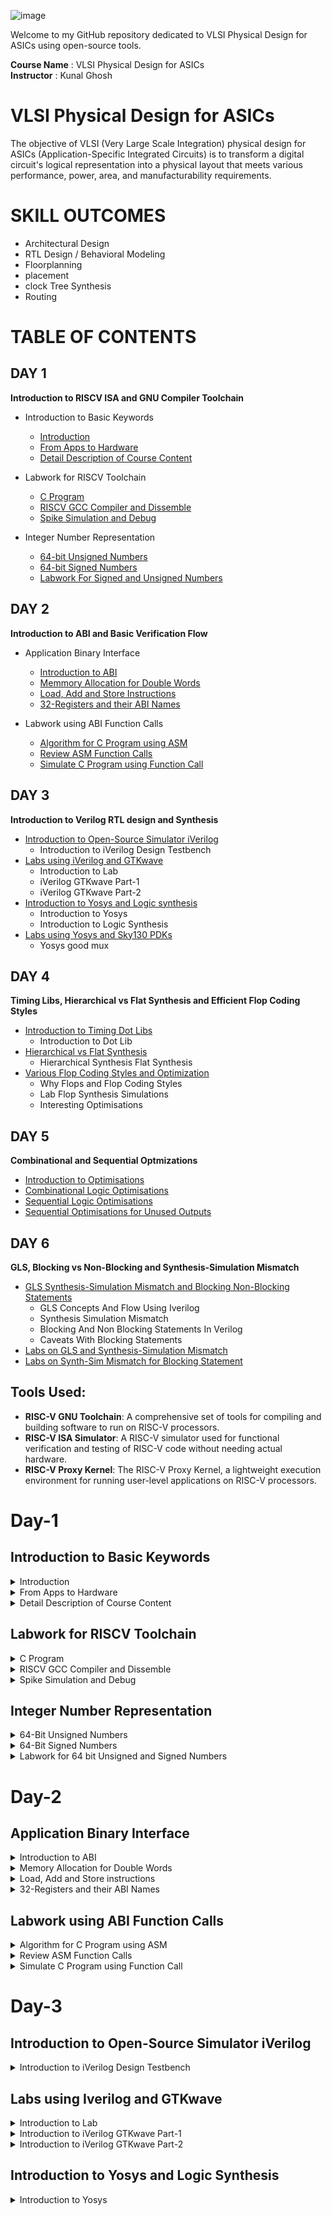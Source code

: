 ![image](https://github.com/VardhanSuroshi/pes_asic_class/assets/132068498/33403244-c9dd-4aef-a022-da52e2eef51c)

Welcome to my GitHub repository dedicated to VLSI Physical Design for ASICs using open-source tools.

**Course Name** : VLSI Physical Design for ASICs  
**Instructor** : Kunal Ghosh 

# VLSI Physical Design for ASICs
The objective of VLSI (Very Large Scale Integration) physical design for ASICs (Application-Specific Integrated Circuits) is to transform a digital circuit's logical representation into a physical layout that meets various performance, power, area, and manufacturability requirements.
# SKILL OUTCOMES
+ Architectural Design
+ RTL Design / Behavioral Modeling
+ Floorplanning
+ placement
+ clock Tree Synthesis
+ Routing

# TABLE OF CONTENTS
## DAY 1 
**Introduction to RISCV ISA and GNU Compiler Toolchain**
+ Introduction to Basic Keywords
  - [Introduction](#introduction)
  - [From Apps to Hardware](#from-apps-to-hardware)
  - [Detail Description of Course Content](#detail-decription-of-course-content)

+ Labwork for RISCV Toolchain
  - [C Program](#c-program)
  - [RISCV GCC Compiler and Dissemble](#riscv-gcc-compiler-dissemblr)
  - [Spike Simulation and Debug](#spike-simulation-and-debug)

+ Integer Number Representation  
  - [64-bit Unsigned Numbers](#64-bit-unsigned-numbers)
  - [64-bit Signed Numbers](#64-bit-signed-numbers)
  - [Labwork For Signed and Unsigned Numbers](#labwork-for-signed-and-unsigned-numbers)

## DAY 2 
**Introduction to ABI and Basic Verification Flow**
+ Application Binary Interface
  - [Introduction to ABI](#introduction-to-abi)
  - [Memmory Allocation for Double Words](#memmory-allocation-for-double-words)
  - [Load, Add and Store Instructions](#load,-add-and-store-instructions)
  - [32-Registers and their ABI Names](#32-registers-and-their-abi-names)

+ Labwork using ABI Function Calls
  - [Algorithm for C Program using ASM](#algorithm-for-c-program-using-asm)
  - [Review ASM Function Calls](#review-asm-function-calls)
  - [Simulate C Program using Function Call](#simulate-c-program-using-function-call)

## DAY 3
**Introduction to Verilog RTL design and Synthesis**
+ [Introduction to Open-Source Simulator iVerilog](#introduction-to-open-source-simulator-iverilog)
   - Introduction to iVerilog Design Testbench
+ [Labs using iVerilog and GTKwave](#labs-using-iverilog-and-gtkwave)
   - Introduction to Lab
   - iVerilog GTKwave Part-1
   - iVerilog GTKwave Part-2
+ [Introduction to Yosys and Logic synthesis](#introduction-to-yosys-and-logic-synthesis)
   - Introduction to Yosys
   - Introduction to Logic Synthesis
+ [Labs using Yosys and Sky130 PDKs](#labs-using-yosys-and-sky130-pdks)
   - Yosys good mux
 
## DAY 4
**Timing Libs, Hierarchical vs Flat Synthesis and Efficient Flop Coding Styles**
+ [Introduction to Timing Dot Libs](#introduction-to-timing-dot-libs)
  - Introduction to Dot Lib
+ [Hierarchical vs Flat Synthesis](#hierarchical-vs-flat-synthesis)
  - Hierarchical Synthesis Flat Synthesis 
+ [Various Flop Coding Styles and Optimization](#various-flop-coding-styles-and-optimization)
  - Why Flops and Flop Coding Styles
  - Lab Flop Synthesis Simulations
  - Interesting Optimisations

## DAY 5
**Combinational and Sequential Optmizations**
+ [Introduction to Optimisations](#introduction-to-optimisations)
+ [Combinational Logic Optimisations](#combinational-logic-optimisations)
+ [Sequential Logic Optimisations](#sequential-logic-optimisations)
+ [Sequential Optimisations for Unused Outputs](#sequential-optimisations-for-unused-outputs)

## DAY 6
**GLS, Blocking vs Non-Blocking and Synthesis-Simulation Mismatch**
+ [GLS Synthesis-Simulation Mismatch and Blocking Non-Blocking Statements](#gls-synthesis-simulation-mismatch-and-blocking-non-blocking-statements)
  - GLS Concepts And Flow Using Iverilog
  - Synthesis Simulation Mismatch
  - Blocking And Non Blocking Statements In Verilog
  - Caveats With Blocking Statements
+ [Labs on GLS and Synthesis-Simulation Mismatch](#labs-on-gls-and-synthesis-simulation-mismatch)
+ [Labs on Synth-Sim Mismatch for Blocking Statement](#labs-on-synth-sim-mismatch-for-blocking-statement)

## Tools Used:
+ **RISC-V GNU Toolchain**: A comprehensive set of tools for compiling and building software to run on RISC-V processors.
+ **RISC-V ISA Simulator**: A RISC-V simulator used for functional verification and testing of RISC-V code without needing actual hardware.
+ **RISC-V Proxy Kernel**: The RISC-V Proxy Kernel, a lightweight execution environment for running user-level applications on RISC-V processors.

# Day-1   
## Introduction to Basic Keywords

<details>
<summary> Introduction </summary>
	
- **ISA (Instruction Set Archhitecture)**
  - ISA defines the interface between a computer's hardware and its software, specifically how the processor and its components interact with the software instructions that drive the execution of tasks.
  - It encompasses a set of instructions, addressing modes, data types, registers, memory organization, and the mechanisms for executing and managing instructions.

- **RISC-V (Reduced Instruction Set Computing - Five)**.
  - It is an open-source Instruction Set Architecture (ISA) that has gained significant attention and adoption in the world of computer architecture and semiconductor design.
  - RISC architectures simplify the instruction set by focusing on a smaller set of instructions, each of which can be executed in a single clock cycle. This approach usually leads to faster execution of individual instructions. 

<img width="536" alt="image" src="https://github.com/Veda1809/pes_asic_class/assets/142098395/4eabe0b7-4581-419b-88e7-84c7ac1dac8e">

</details>

<details>
<summary> From Apps to Hardware </summary>
	
1. **Apps:** Application software, often referred to simply as "applications" or "apps," is a type of computer software that is designed to perform specific tasks or functions for end-users.
2. **System software:** System software refers to a category of computer software that acts as an intermediary between the hardware components of a computer system and the user-facing application software. It provides essential services, manages hardware resources, and enables the execution of application programs. System software plays a critical role in maintaining the overall functionality, security, and performance of a computer system.'
3. **Operating System:** The operating system is a fundamental piece of software that manages hardware resources and provides various services for both users and application programs. It controls tasks such as memory management, process scheduling, file system management, and user interface interaction. Examples of operating systems include Microsoft Windows, macOS, Linux, and Android.

4. **Compiler:** A compiler is a type of software tool that translates high-level programming code written by developers into assembly-level language.

5. **Assembler:** An assembler is a software tool that translates assembly language code into machine code or binary code that can be directly executed by a computer's processor.

6. **RTL:** RTL serves as an abstraction level in the design process that represents the behavior of a digital circuit in terms of registers and the operations that transfer data between them.

 7. **Hardware:** Hardware refers to the physical components of a computer system or any electronic device. It encompasses all the tangible parts that make up a computing or electronic device and enable it to perform various tasks.

</details>

<details>
<summary> Detail Description of Course Content </summary>

**Pseudo Instructions:** Pseudo-instructions are used to simplify programming, improve code readability, and reduce the number of explicit instructions a programmer needs to write. They are especially useful for common programming patterns that involve multiple instructions.
`Ex: li, mv`.

**Base Integer Instructions:** The term "base integer instructions" refers to the fundamental set of instructions that form the foundation for performing basic arithmetic, logical, and data movement operations.
`Ex: add, sub, and, or, xor, sll`.

**Multiply Extension Intructions:** The RISC-V architecture includes a set of multiply and multiply-accumulate (MAC) extension instructions that enhance the instruction set to perform efficient multiplication and multiplication-accumulate operations.
`Ex: mul, mulh, mulhu, mulhsu`.

**Single and Double Precision Floating Point Extension:** The RISC-V architecture includes floating-point extensions that provide support for both single-precision (32-bit) and double-precision (64-bit) floating-point arithmetic operations. These extensions are often referred to as the "F" and "D" extensions, respectively. Floating-point arithmetic is essential for handling real numbers with fractional parts and for performing accurate calculations involving decimal values.

**Application Binary Interface:** ABI stands for "Application Binary Interface." It is a set of rules and conventions that govern how software components interact with each other at the binary level. The ABI defines various aspects of program execution, including how function calls are made, how parameters are passed and returned, how memory is allocated and managed, and more.

**Memory Allocation and Stack Pointer** 
- Memory allocation refers to the process of assigning and managing memory segments for various data structures, variables, and objects used by a program. It involves allocating memory space from the system's memory pool and releasing it when it is no longer needed to prevent memory leaks.
- The stack pointer is a register used by a program to keep track of the current position of the program's execution on the call stack.

</details>

## Labwork for RISCV Toolchain

<details>
<summary> C Program </summary>
	
We wrote a C program for calculating the sum from 1 to n using a text editor, nano.

`nano sumton.c`
``` c
#include<stdio.h>
int main()
{
        int i, sum=0, n=10;
        for(i=1; i<=n; ++i)
        {
                sum+=i;
        }
        printf("sum of numbers from 1 to %d is %d\n",n,sum);
        return 0;
}
```
</details>

<details>
<summary> RISCV GCC Compiler and Dissemble </summary>

Using the gcc compiler, we compiled the program to get the output.

`gcc sumton.c`

`.\a.out`

![image](https://github.com/Tawfeeq2507/pes_asic_class/assets/142083027/0c9f2719-f438-4a6b-b565-04f9dec1efa1)
	
Using the riscv gcc compiler `riscv64-unknown-elf-gcc -O1 -mabi=lp64 -march=rv64i -o sumton.o sumton.c`, we compiled the C program.

![image](https://github.com/Tawfeeq2507/pes_asic_class/assets/142083027/c8e7d12b-253b-40b4-a150-102d1d281fd2)

To get the assembly code for the C program, `riscv64-unknown-elf-objdump -d sumton.o | less` .

In order to view the main section, type `/main`.

Here, since we used `-O1` optimisation, the number of instructions are 11.

![image](https://github.com/Tawfeeq2507/pes_asic_class/assets/142083027/690d164d-e499-452b-967c-906550e9e78c)

When we use `-Ofast` optimisation, we can see that the number of instructions are 11.

![image](https://github.com/Tawfeeq2507/pes_asic_class/assets/142083027/e2f76f68-489d-4383-bcac-4fcb08261c01)

</details>

<details>
<summary> Spike Simulation and Debug </summary>
	
`spike pk sum1ton.o` is used to check whether the instructions produced are right to give the correct output.

`spike -d pk sum1ton.c` is used for debugging.

![image](https://github.com/Tawfeeq2507/pes_asic_class/assets/142083027/b5d622d9-f5d6-4d6b-bea5-bd4ca0c2134c)

The contents of the registers can also be viewed.

![image](https://github.com/Tawfeeq2507/pes_asic_class/assets/142083027/9f74dc64-004f-4c1d-a580-6494ca8134d1)

</details>

## Integer Number Representation 

<details>
<summary> 64-Bit Unsigned Numbers </summary>
	
- Unsigned numbers, also known as non-negative numbers, are numerical values that represent magnitudes without indicating direction or sign.
- Range: 0 to 2^(N) - 1.

</details>

<details>
<summary> 64-Bit Signed Numbers </summary>
	
- Signed numbers are numerical values that can represent both positive and negative magnitudes, along with zero.
- Range : -(2^(N-1)) to 2^(N-1) - 1.

</details>
 
<details>
<summary> Labwork for 64 bit Unsigned and Signed Numbers </summary>
	
**Unsigned 64-bit Number**

``` c
#include <stdio.h>
#include <math.h>

int main()
{
	unsigned long long int max = (unsigned long long int) (pow(2,64) -1);
	unsigned long long int min = (unsigned long long int) (pow(2,64) *(-1));
	printf("lowest number represented by unsigned 64-bit integer is %llu\n",min);
	printf("highest number represented by unsigned 64-bit integer is %llu\n",max);
	return 0;
}
```

![image](https://github.com/Tawfeeq2507/pes_asic_class/assets/142083027/35c08d95-91ec-492b-bf87-a43c327180b3)


**Signed 64-bit Number**
``` c
#include <stdio.h>
#include <math.h>

int main(){
	long long int max = (long long int) (pow(2,63) -1);
	long long int min = (long long int) (pow(2,63) *(-1));
	printf("lowest number represented by signed 64-bit integer is %lld\n",min);
	printf("highest number represented by signed 64-bit integer is %lld\n",max);
	return 0;
}
```

![image](https://github.com/Tawfeeq2507/pes_asic_class/assets/142083027/ab2af06b-1e1b-402c-8fcc-61d0ebbb31d5)

</details>

# Day-2
## Application Binary Interface

<details>
<summary> Introduction to ABI </summary>
	
+ An Application Binary Interface (ABI) is a set of rules and conventions that dictate how binary code interacts with and communicates with other binary code, typically at the level of machine code or compiled code. In simpler terms, it defines the interface between two software components or systems that are written in different programming languages, compiled by different compilers, or running on different hardware architectures.
+ The ABI is crucial for enabling interoperability between different software components, such as different libraries, object files, or even entire programs. It allows components compiled independently and potentially on different platforms to work seamlessly together by adhering to a common set of rules for communication and data representation.

</details>

<details>
<summary> Memory Allocation for Double Words </summary>
	
64-bit number (or any multi-byte value) can be loaded into memory in little-endian or big-endian. It involves understanding the byte order and arranging the bytes accordingly

1. **Little-Endian:**
In little-endian representation, you store the least significant byte (LSB) at the lowest memory address and the most significant byte (MSB) at the highest memory address.

2. **Big-Endian:**
In big-endian representation, you store the most significant byte (MSB) at the lowest memory address and the least significant byte (LSB) at the highest memory address.

#### For example, consider the 64-bit hexadecimal value 0x0123456789ABCDEF. 

In Little-Endian representation, it would be stored as follows in memory:

![image](https://github.com/RohithNagesh/pes_asic_class/assets/103078929/307fabf6-7f58-4337-8171-6d62d99a4386)

In Big-Endian representation, it would be stored as follows in memory:

![image](https://github.com/RohithNagesh/pes_asic_class/assets/103078929/aa53e082-5878-4e3f-948a-f6f080ed0ed2)

</details>

<details>
<summary> Load, Add and Store instructions </summary>
	
Load, Add, and Store instructions are fundamental operations in computer architecture and assembly programming. They are often used to manipulate data within a computer's memory and registers.

1. **Load Instructions:**
Load instructions are used to transfer data from memory to registers. They allow you to fetch data from a specified memory address and place it into a register for further processing.

Example `ld x6, 8(x5)`

In this Example
- `ld` is the load double-word instruction.
- `x6` is the destination register.
- `8(x5)` is the memory address pointed to by register `x5` (base address + offset).

2. **Store Instructions:**
Store instructions are used to write data from registers into memory.They store values from registers into memory addresses

Example `sd x8, 8(x9)`

In this Example
- `sd` is the store double-word instruction.
- `x8` is the source register.
- `8(x9)` is the memory address pointed to by register `x9` (base address + offset).

3. Add Instructions:
  Add instructions are used to perform addition operations on registers. They add the values of two source registers and store the result in a destination register.

Example `add x9, x10, x11`

In this Example
- `add` is the add instruction.
- `x9` is the destination register.
- `x10` and `x11` are the source registers.

</details>

<details>
<summary> 32-Registers and their ABI Names </summary>
	
The choice of the number of registers in a processor's architecture, such as the RISC-V RV64 architecture with its 32 general-purpose registers, involves a trade-off between various factors. While modern processors can have more registers but increasing the number of registers could lead to larger instructions, which would take up more memory and potentially slow down instruction fetch and decode.

#### ABI Names

ABI names for registers serve as a standardized way to designate the purpose and usage of specific registers within a software ecosystem. These names play a critical role in maintaining compatibility, optimizing code generation, and facilitating communication between different software components. 

![image](https://github.com/RohithNagesh/pes_asic_class/assets/103078929/b735fc44-0c08-40e8-8303-c338647dbd9f)

</details>

## Labwork using ABI Function Calls

<details>
<summary> Algorithm for C Program using ASM </summary>
	
- Incorporating assembly language code into a C program can be done using inline assembly or by linking separate assembly files with your C code.
- When you call an assembly function from your C code, the C calling convention is followed, including pushing arguments onto the stack or passing them in registers as required.
- The program executes the assembly function, following the assembly instructions you've provided.

![image](https://github.com/RohithNagesh/pes_asic_class/assets/103078929/1d76b7ef-cac9-4331-9190-31af36525e0c)

</details>

<details>
<summary> Review ASM Function Calls </summary>
	
- You write your C code in one file and your assembly code in a separate file.
- In the assembly file, you declare assembly functions with appropriate signatures that match the calling conventions of your platform.

**C Program**
`1to9_custom.c`
  ``` c
  #include <stdio.h>
  
  extern int load(int x, int y);
  
  int main()
  {
      int result = 0;
      int count = 9;
      result = load(0x0, count+1);
      printf("Sum of numbers from 1 to %d is %d\n",count,result);
  }
```

![image](https://github.com/Tawfeeq2507/pes_asic_class/assets/142083027/71571dc0-dc10-4ffc-8414-c9510b9dde9d)

**Asseembly File**
`load.S`
``` s
.section .text
.global load
.type load, @function

load:   add   a4, a0, zero  //initialize sum register a4 with 0x0
        add   a2, a0, a1    //store count of 10 in register a2,Register a1 is loaded with 0xa (decimal 10) from main program
        add   a3, a0, zero  //initialize intermediate sum register a3 by 0

loop:   add   a4, a3, a4    //Incremental addition
        addi  a3, a3, 1     //Increment intermidiate register by 1
        blt   a3, a2, loop  //if a3 is less than a2,branch to label named <loop>
        add   a0, a4, zero  //store final result to register a0 so that it can be read by main program
        ret
```

we can see the Assembly File load.S:

![image](https://github.com/Tawfeeq2507/pes_asic_class/assets/142083027/76496203-7aa0-42a2-8e51-dfc085403d37)

</details>

<details>
<summary> Simulate C Program using Function Call </summary>
	
**Compilation:** To compile C code and Asseembly file use the command `riscv64-unknown-elf-gcc -O1 -mabi=lp64 -march=rv64i -o 1to9_custom.o 1to9_custom.c load.S` this would generate object file `1to9_custom.o`.

**Execution:** To execute the object file run the command `spike pk 1to9_custom.o`

</details>

# Day-3

## Introduction to Open-Source Simulator iVerilog

<details>
<summary> Introduction to iVerilog Design Testbench </summary>
	
- **What is a Simulator?**
  - Simulator is a tool which is used for checking and simulate the design,its a software tool used to simulate and analyze the behavior of 
    digital circuits described in RTL (Register-Transfer Level) or gate-level representations.
  - RTL design is checked for adherence to the spec by simulating the design.
  - In this course we will be using **"iverilog"**
  - **How does a Simulator work?**
    - Simulator looks for the changes in the values of input signals.
    - upon change to the input, the output is evaluated.
    - if there is no change to input, then output is unchanged.

- **Introduction to Iverilog**
  - Icarus Verilog, often abbreviated as "iverilog,"is an open-source Verilog simulator used primarily for the simulation and verification of 
    digital circuits described in the Verilog hardware description language (HDL).
  - Icarus Verilog can be interacted through a command-line interface (CLI) ( -iverilog -o my_design my_design.v my_testbench.v ).
  - In iverilog we enter both the design and the testbench which gives a vdc file also known as "value change dump" file which is later used to 
    run and open in GTKwave(an open source waveform viewer).

     ![image](https://github.com/Tawfeeq2507/pes_asic_class/assets/142083027/8bc3a765-5f01-45f1-beba-fe08f1830cee)


- **What is Design?**
  - Design is the actual verilog code or set of verilog codes which has the intended functionality to meet with the required specifications.

- **What is a Testbench?**
  - A "testbench" is a separate module or set of modules specifically created to test and verify the functionality of another module or design 
    under different conditions and scenarios.
  - Testbench is the setup to apply stimulus(test_vectors) to the design to check its functionality.
    
	![image](https://github.com/Tawfeeq2507/pes_asic_class/assets/142083027/5536f81a-96d7-45f8-8e81-a2d23fa15e33)

</details>

## Labs using Iverilog and GTKwave

<details>
<summary> Introduction to Lab </summary>

- git clone sky130RTLDesignAndSynthesisWorkshop
- once done we get sky130RTLDesignAndSynthesisWorkshop directory which contains the following files my_lib, lib , verilog_model, verilog_files 
  which we will use in out course 

</details>

<details>
<summary> Introduction to iVerilog GTKwave Part-1 </summary>	

in this we learn how to work with iVerilog and GTKwave:

- First we load the design files in iVerilog by choosing the file through Verilog_files folder where for every design we have an 
  associated testbench(ex:tb_design file).
  
- so for our first design we load a Mux into the Simulator:

Design file (good_mux.v):

`vim good_mux.v`
``` verilog

module good_mux (input i0 , input i1 , input sel , output reg y);
always @ (*)
begin
        if(sel)
                y <= i1;
        else
                y <= i0;
end
endmodule                 
```

Testbench file( tb_good_mux.v):

`vim tb_good_mux.v`
``` verilog

`timescale 1ns / 1ps
module tb_good_mux;
        // Inputs
        reg i0,i1,sel;
        // Outputs
        wire y;

        // Instantiate the Unit Under Test (UUT)
        good_mux uut (
                .sel(sel),
                .i0(i0),
                .i1(i1),
                .y(y)
        );

        initial begin
        $dumpfile("tb_good_mux.vcd");
        $dumpvars(0,tb_good_mux);
        // Initialize Inputs
        sel = 0;
        i0 = 0;
        i1 = 0;
        #300 $finish;
        end

always #75 sel = ~sel;
always #10 i0 = ~i0;
always #55 i1 = ~i1;
endmodule
```
-we can load the design file and testbench into the iverilog using the command:

`iverilog good_mux.v tb_good_mux.v` 

-this gives us a output file `a.out` which we will execute to run it:

![Screenshot from 2023-08-29 19-47-41](https://github.com/Tawfeeq2507/pes_asic_class/assets/142083027/5addc88b-a08a-490b-839e-c5d416e2796f)

-now execute the a.out file to give a `.vcd` (value change dump) file which can be used to run in GTKwave:

![Screenshot from 2023-08-29 19-51-32](https://github.com/Tawfeeq2507/pes_asic_class/assets/142083027/5a87c841-db29-4395-9a22-f05e528eee7e)

-the output file that `./a.out` given is now loaded into GTKwave waveform viewer using the command 

`gtkwave tb_good_mux.vcd`

this will give us a clear view of the design file:

![Screenshot from 2023-08-29 20-00-44](https://github.com/Tawfeeq2507/pes_asic_class/assets/142083027/daf0ccab-e7db-4934-9181-085ab44df412)

</details>

<details>
<summary> Introduction to iVerilog GTKwave Part-2 </summary>
-to view the contents of the testbench file and the design file simultaneously  u can execute

`vim good_mux.v -o tb_good_mux.v`

![Screenshot from 2023-08-29 20-07-12](https://github.com/Tawfeeq2507/pes_asic_class/assets/142083027/471100fd-998a-4f45-b795-256b85f571cc)

</details>

## Introduction to Yosys and Logic Synthesis

<details>
<summary> Introduction to Yosys </summary>

+ **What is Synthesizer?**
   -  a synthesizer refers to a software tool or program that takes a high-level hardware description of a digital circuit, typically written in a hardware description language (HDL) such as VHDL or Verilog, and translates it into a lower-level representation that can be implemented on specific hardware devices like FPGAs (Field-Programmable Gate Arrays) or ASICs (Application-Specific Integrated Circuits).
   -  in simple words Synthesizer is tool used for converting RTL to Netlist
   -  In this course "Yosys" is the Synthesizer used
 
	![image](https://github.com/Tawfeeq2507/pes_asic_class/assets/142083027/8a9f006d-0372-4bd7-a953-b16d96305ac2)

   - here we apply design and .lib to Yosys to get the netlist file.
   - "Netlist file" is the representation of the design in standard cells in the .lib
 
+  **What is Yosys?**
        - Yosys is an open-source framework and tool suite for RTL (Register-Transfer Level) synthesis and formal verification of digital circuits.

+ **Yosys Setup:**
 
  - in Yosys setup we use the following commands to use the simulator and run it-
    
     - `read_verilog` command: to read the design
     - `read_liberty` command: to read the .lib
     - `write_verilog` command: to write the netlist file
 
- executing the write_verilog gives us the netlist file

   	![image](https://github.com/Tawfeeq2507/pes_asic_class/assets/142083027/cf3d86b3-c0a7-4485-bef1-b15e6de0f54c)

 + **Verification of Synthesis:**
      - To verify if we have done the Synthesis without damaging our design files:

	 	- we give our Netlist file and testbench to our simuluator iverilog.
   		- this gives us the Vcd (value change dump file).
     		- this vdc file is then loaded into GTKwave form viewer.
 		- which gives us a stimulus as output

		

      -  NOTE: this stimulus should be same as the output observed during RTL simulation.
      -  NOTE: the set of Primary inputs/Primary outputs will remain same between the RTL design and the Synthesized Netlist where (same testbench can be used).


</details>













      






















